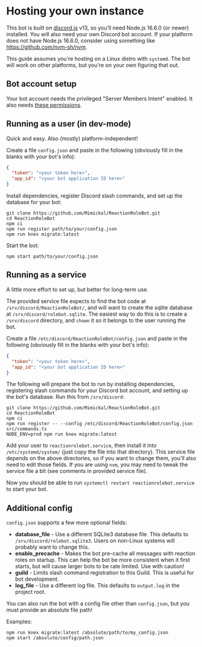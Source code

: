 # Hosting your own instance

This bot is built on [discord.js](https://discord.js.org/#/) v13, so you'll need
Node.js 16.6.0 (or newer) installed. You will also need your own Discord bot
account. If your platform does not have Node.js 16.6.0, consider using something
like https://github.com/nvm-sh/nvm.

This guide assumes you're hosting on a Linux distro with `systemd`. The bot will
work on other platforms, but you're on your own figuring that out.

## Bot account setup

Your bot account needs the privileged "Server Members Intent" enabled.
It also needs [these permissions](../README.md#permissions).

## Running as a user (in dev-mode)

Quick and easy. Also (mostly) platform-independent!

Create a file `config.json` and paste in the following (obviously fill in the
blanks with your bot's info):
```json
{
  "token": "<your token here>",
  "app_id": "<your bot application ID here>"
}
```

Install dependencies, register Discord slash commands, and set up the database
for your bot:
```
git clone https://github.com/Mimickal/ReactionRoleBot.git
cd ReactionRoleBot
npm ci
npm run register path/to/your/config.json
npm run knex migrate:latest
```

Start the bot:
```
npm start path/to/your/config.json
```

## Running as a service

A little more effort to set up, but better for long-term use.

The provided service file expects to find the bot code at
`/srv/discord/ReactionRoleBot/`, and will want to create the sqlite database at
`/srv/discord/rolebot.sqlite`. The easiest way to do this is to create a
`/srv/discord` directory, and `chown` it so it belongs to the user running the
bot.

Create a file `/etc/discord/ReactionRoleBot/config.json` and paste in the
following (obviously fill in the blanks with your bot's info):
```json
{
  "token": "<your token here>",
  "app_id": "<your bot application ID here>"
}
```

The following will prepare the bot to run by installing dependencies,
registering slash commands for your Discord bot account, and setting up the
bot's database. Run this from `/srv/discord`:
```
git clone https://github.com/Mimickal/ReactionRoleBot.git
cd ReactionRoleBot
npm ci
npm run register -- --config /etc/discord/ReactionRoleBot/config.json src/commands.ts
NODE_ENV=prod npm run knex migrate:latest
```

Add your user to `reactionrolebot.service`, then install it into
`/etc/systemd/system/` (just copy the file into that directory). This service
file depends on the above directories, so if you want to change them, you'll
also need to edit those fields. If you are using `nvm`, you may need to tweak
the service file a bit (see comments in provided service file).

Now you should be able to run `systemctl restart reactionrolebot.service` to
start your bot.

## Additional config

`config.json` supports a few more optional fields:

- **database_file** - Use a different SQLite3 database file. This defaults to `/srv/discord/rolebot.sqlite3`. Users on non-Linux systems will probably want to change this.
- **enable_precache** - Makes the bot pre-cache all messages with reaction roles on startup. This can help the bot be more consistent when it first starts, but will cause larger bots to be rate limited. Use with caution!
- **guild** - Limits slash command registration to this Guild. This is useful for bot development.
- **log_file** - Use a different log file. This defaults to `output.log` in the project root.

You can also run the bot with a config file other than `config.json`, but you must provide an absolute file path!

Examples:
```
npm run knex migrate:latest /absolute/path/to/my_config.json
npm start /absolute/config/path.json
```